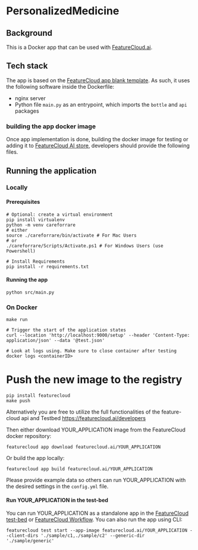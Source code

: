 # PersonalizedMedicine

## Background

This is a Docker app that can be used with [FeatureCloud.ai](https://featurecloud.ai/).

## Tech stack

The app is based on the [FeatureCloud app blank template](https://github.com/careforrare/PersonalizedMedicine).
As such, it uses the following software inside the Dockerfile:

- nginx server
- Python file `main.py` as an entrypoint, which imports the `bottle` and `api` packages

### building the app docker image
Once app implementation is done, building the docker image for testing or adding it to
[FeatureCloud AI store](https://featurecloud.ai/ai-store?view=store&q=&r=0),
developers should provide the following files.

## Running the application

### Locally
#### Prerequisites
```shell
# Optional: create a virtual environment
pip install virtualenv
python -m venv careforrare
# either
source ./careforrare/bin/activate # For Mac Users
# or
./careforrare/Scripts/Activate.ps1 # For Windows Users (use Powershell)

# Install Requirements
pip install -r requirements.txt
```
#### Running the app
```shell
python src/main.py
```

### On Docker

```shell
make run

# Trigger the start of the application states
curl --location 'http://localhost:9000/setup' --header 'Content-Type: application/json' --data '@test.json'

# Look at logs using. Make sure to close container after testing
docker logs <containerID>
```

# Push the new image to the registry
```shell
pip install featurecloud
make push
```

Alternatively you are free to utilize the full functionalities of the feature-cloud api and Testbed
https://featurecloud.ai/developers

Then either download YOUR_APPLICATION image from the FeatureCloud docker repository:

```shell
featurecloud app download featurecloud.ai/YOUR_APPLICATION
```

Or build the app locally:

```shell
featurecloud app build featurecloud.ai/YOUR_APPLICATION
```

Please provide example data so others can run YOUR_APPLICATION with the desired settings in the `config.yml` file.

#### Run YOUR_APPLICATION in the test-bed

You can run YOUR_APPLICATION as a standalone app in the [FeatureCloud test-bed](https://featurecloud.ai/development/test) or [FeatureCloud Workflow](https://featurecloud.ai/projects). You can also run the app using CLI:

```shell
featurecloud test start --app-image featurecloud.ai/YOUR_APPLICATION --client-dirs './sample/c1,./sample/c2' --generic-dir './sample/generic'
```
